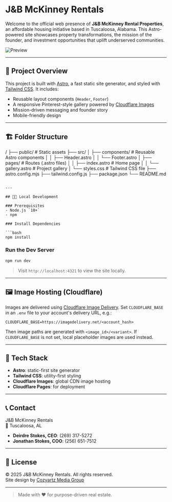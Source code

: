 # J&B McKinney Rentals

Welcome to the official web presence of **J&B McKinney Rental Properties**, an affordable housing initiative based in Tuscaloosa, Alabama. This Astro-powered site showcases property transformations, the mission of the founder, and investment opportunities that uplift underserved communities.

![Preview](https://imagedelivery.net/PocH-U7ndwJHixntYqkoZw/2af8a878-e51d-4c8d-17da-7a434e188500/public)

---

## 🚀 Project Overview

This project is built with [Astro](https://astro.build/), a fast static site generator, and styled with [Tailwind CSS](https://tailwindcss.com/). It includes:

- Reusable layout components (`Header`, `Footer`)
- A responsive Pinterest-style gallery powered by [Cloudflare Images](https://developers.cloudflare.com/images/)
- Mission-driven messaging and founder story
- Mobile-friendly design

---

## 🏗 Folder Structure

/
├── public/               # Static assets
├── src/
│   ├── components/       # Reusable Astro components
│   │   ├── Header.astro
│   │   └── Footer.astro
│   ├── pages/            # Routes (.astro files)
│   │   ├── index.astro   # Home page
│   │   └── gallery.astro # Project gallery
│   └── styles.css        # Tailwind CSS file
├── astro.config.mjs
├── tailwind.config.js
├── package.json
└── README.md
```

---

## 🧑‍💻 Local Development

### Prerequisites
- Node.js `18+`
- npm

### Install Dependencies

```bash
npm install
```

### Run the Dev Server

```bash
npm run dev
```

> Visit `http://localhost:4321` to view the site locally.

---

## 🖼 Image Hosting (Cloudflare)

Images are delivered using [Cloudflare Image Delivery](https://developers.cloudflare.com/images/image-delivery/urls/).
Set `CLOUDFLARE_BASE` in an `.env` file to your account's delivery URL, e.g.:

```
CLOUDFLARE_BASE=https://imagedelivery.net/<account_hash>
```

Then image paths are generated with `<image_id>/<variant>`. If `CLOUDFLARE_BASE` is not set, local placeholder images are used instead.

---

## 🧱 Tech Stack

- **Astro**: static-first site generator
- **Tailwind CSS**: utility-first styling
- **Cloudflare Images**: global CDN image hosting
- **Cloudflare Pages**: for deployment

---

## 📞 Contact

J&B McKinney Rentals  
📍 Tuscaloosa, AL  
- **Deirdre Stokes, CEO**: (269) 317-5272  
- **Jonathan Stokes, COO**: (256) 651-7512

---

## 📝 License

© 2025 J&B McKinney Rentals. All rights reserved.  
Site design by [Cozyartz Media Group](https://cozyartz.com)

---

> Made with ❤️ for purpose-driven real estate.